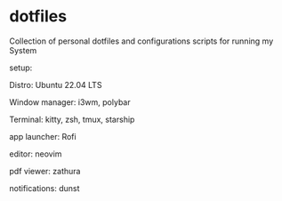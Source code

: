 # dotfiles
Collection of personal dotfiles and configurations scripts for running my System

setup:

Distro: Ubuntu 22.04 LTS

Window manager: i3wm, polybar

Terminal: kitty, zsh, tmux, starship

app launcher: Rofi

editor: neovim

pdf viewer: zathura

notifications: dunst
